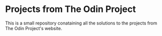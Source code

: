 # Projects from The Odin Project

This is a small repository conataining all the solutions to the projects from The Odin Project's website.